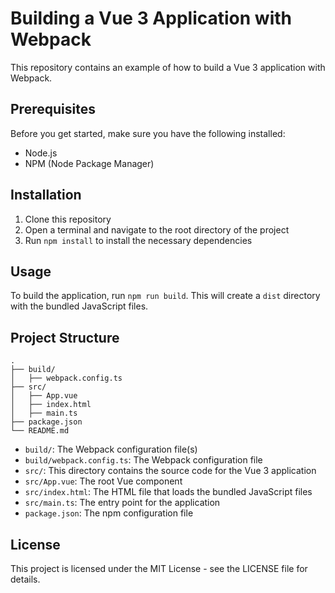 # Building a Vue 3 Application with Webpack
This repository contains an example of how to build a Vue 3 application with Webpack.

## Prerequisites
Before you get started, make sure you have the following installed:
* Node.js
* NPM (Node Package Manager)

## Installation
1. Clone this repository
2. Open a terminal and navigate to the root directory of the project
3. Run `npm install` to install the necessary dependencies

## Usage
To build the application, run `npm run build`. This will create a `dist` directory with the bundled JavaScript files.

## Project Structure
```
.
├── build/
│   ├── webpack.config.ts
├── src/
│   ├── App.vue
│   ├── index.html
│   ├── main.ts
├── package.json
└── README.md
```
* `build/`: The Webpack configuration file(s)
* `build/webpack.config.ts`: The Webpack configuration file
* `src/`: This directory contains the source code for the Vue 3 application
* `src/App.vue`: The root Vue component
* `src/index.html`: The HTML file that loads the bundled JavaScript files
* `src/main.ts`: The entry point for the application
* `package.json`: The npm configuration file

## License
This project is licensed under the MIT License - see the LICENSE file for details.
